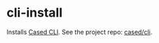 # cli-install

Installs [Cased CLI](https://cased.com/cli). See the project repo: [cased/cli](https://github.com/cased/cli).
